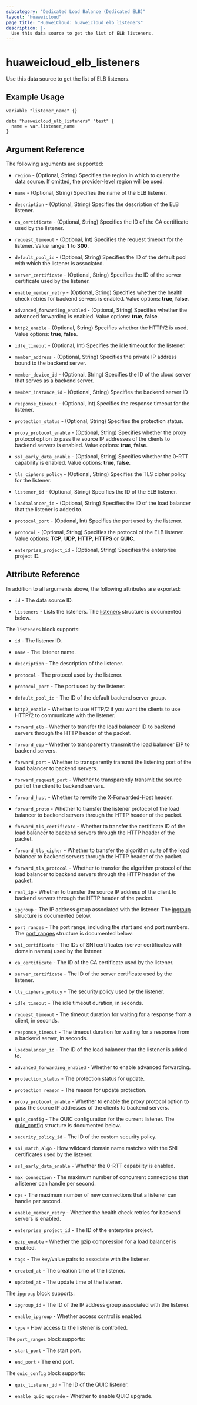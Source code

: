 ```yaml
---
subcategory: "Dedicated Load Balance (Dedicated ELB)"
layout: "huaweicloud"
page_title: "HuaweiCloud: huaweicloud_elb_listeners"
description: |-
  Use this data source to get the list of ELB listeners.
---
```


# huaweicloud_elb_listeners

Use this data source to get the list of ELB listeners.

## Example Usage

```hcl
variable "listener_name" {}

data "huaweicloud_elb_listeners" "test" {
  name = var.listener_name
}
```

## Argument Reference

The following arguments are supported:

* `region` - (Optional, String) Specifies the region in which to query the data source.
  If omitted, the provider-level region will be used.

* `name` - (Optional, String) Specifies the name of the ELB listener.

* `description` - (Optional, String) Specifies the description of the ELB listener.

* `ca_certificate` - (Optional, String) Specifies the ID of the CA certificate used by the listener.

* `request_timeout` - (Optional, Int) Specifies the request timeout for the listener. Value range: **1** to **300**.

* `default_pool_id` - (Optional, String) Specifies the ID of the default pool with which the listener is associated.

* `server_certificate` - (Optional, String) Specifies the ID of the server certificate used by the listener.

* `enable_member_retry` - (Optional, String) Specifies whether the health check retries for backend servers is enabled.
  Value options: **true**, **false**.

* `advanced_forwarding_enabled` - (Optional, String) Specifies whether the advanced forwarding is enabled. Value options:
  **true**, **false**.

* `http2_enable` - (Optional, String) Specifies whether the HTTP/2 is used. Value options: **true**, **false**.

* `idle_timeout` - (Optional, Int) Specifies the idle timeout for the listener.

* `member_address` - (Optional, String) Specifies the private IP address bound to the backend server.

* `member_device_id` - (Optional, String) Specifies the ID of the cloud server that serves as a backend server.

* `member_instance_id` - (Optional, String) Specifies the backend server ID

* `response_timeout` - (Optional, Int) Specifies the response timeout for the listener.

* `protection_status` - (Optional, String) Specifies the protection status.

* `proxy_protocol_enable` - (Optional, String) Specifies whether the proxy protocol option to pass the source IP addresses
  of the clients to backend servers is enabled. Value options: **true**, **false**.

* `ssl_early_data_enable` - (Optional, String) Specifies whether the 0-RTT capability is enabled. Value options: **true**,
  **false**.

* `tls_ciphers_policy` - (Optional, String) Specifies the TLS cipher policy for the listener.

* `listener_id` - (Optional, String) Specifies the ID of the ELB listener.

* `loadbalancer_id` - (Optional, String) Specifies the ID of the load balancer that the listener is added to.

* `protocol_port` - (Optional, Int) Specifies the port used by the listener.

* `protocol` - (Optional, String) Specifies the protocol of the ELB listener. Value options:
  **TCP**, **UDP**, **HTTP**, **HTTPS** or **QUIC**.

* `enterprise_project_id` - (Optional, String) Specifies the enterprise project ID.

## Attribute Reference

In addition to all arguments above, the following attributes are exported:

* `id` - The data source ID.

* `listeners` - Lists the listeners.
  The [listeners](#Elb_loadbalancer_listeners) structure is documented below.

<a name="Elb_loadbalancer_listeners"></a>
The `listeners` block supports:

* `id` - The listener ID.

* `name` - The listener name.

* `description` - The description of the listener.

* `protocol` - The protocol used by the listener.

* `protocol_port` - The port used by the listener.

* `default_pool_id` - The ID of the default backend server group.

* `http2_enable` - Whether to use HTTP/2 if you want the clients to use HTTP/2 to communicate with the listener.

* `forward_elb` - Whether to transfer the load balancer ID to backend servers through the HTTP header of the packet.

* `forward_eip` - Whether to transparently transmit the load balancer EIP to backend servers.

* `forward_port` - Whether to transparently transmit the listening port of the load balancer to backend servers.

* `forward_request_port` - Whether to transparently transmit the source port of the client to backend servers.

* `forward_host` - Whether to rewrite the X-Forwarded-Host header.

* `forward_proto` - Whether to transfer the listener protocol of the load balancer to backend servers through the HTTP
  header of the packet.

* `forward_tls_certificate` - Whether to transfer the certificate ID of the load balancer to backend servers through the
  HTTP header of the packet.

* `forward_tls_cipher` - Whether to transfer the algorithm suite of the load balancer to backend servers through the HTTP
  header of the packet.

* `forward_tls_protocol` - Whether to transfer the algorithm protocol of the load balancer to backend servers through the
  HTTP header of the packet.

* `real_ip` - Whether to transfer the source IP address of the client to backend servers through the HTTP header of the
  packet.

* `ipgroup` - The IP address group associated with the listener.
  The [ipgroup](#ipgroup_stuct) structure is documented below.

* `port_ranges` - The port range, including the start and end port numbers.
  The [port_ranges](#port_ranges_stuct) structure is documented below.

* `sni_certificate` - The IDs of SNI certificates (server certificates with domain names) used by the listener.

* `ca_certificate` - The ID of the CA certificate used by the listener.

* `server_certificate` - The ID of the server certificate used by the listener.

* `tls_ciphers_policy` - The security policy used by the listener.

* `idle_timeout` - The idle timeout duration, in seconds.

* `request_timeout` - The timeout duration for waiting for a response from a client, in seconds.

* `response_timeout` - The timeout duration for waiting for a response from a backend server, in seconds.

* `loadbalancer_id` - The ID of the load balancer that the listener is added to.

* `advanced_forwarding_enabled` - Whether to enable advanced forwarding.

* `protection_status` - The protection status for update.

* `protection_reason` - The reason for update protection.

* `proxy_protocol_enable` - Whether to enable the proxy protocol option to pass the source IP addresses of the clients
  to backend servers.

* `quic_config` - The QUIC configuration for the current listener.
  The [quic_config](#quic_config_stuct) structure is documented below.

* `security_policy_id` - The ID of the custom security policy.

* `sni_match_algo` - How wildcard domain name matches with the SNI certificates used by the listener.

* `ssl_early_data_enable` - Whether the 0-RTT capability is enabled.

* `max_connection` - The maximum number of concurrent connections that a listener can handle per second.

* `cps` - The maximum number of new connections that a listener can handle per second.

* `enable_member_retry` - Whether the health check retries for backend servers is enabled.

* `enterprise_project_id` - The ID of the enterprise project.

* `gzip_enable` - Whether the gzip compression for a load balancer is enabled.

* `tags` - The key/value pairs to associate with the listener.

* `created_at` - The creation time of the listener.

* `updated_at` - The update time of the listener.

<a name="ipgroup_stuct"></a>
The `ipgroup` block supports:

* `ipgroup_id` - The ID of the IP address group associated with the listener.

* `enable_ipgroup` - Whether access control is enabled.

* `type` - How access to the listener is controlled.

<a name="port_ranges_stuct"></a>
The `port_ranges` block supports:

* `start_port` - The start port.

* `end_port` - The end port.

<a name="quic_config_stuct"></a>
The `quic_config` block supports:

* `quic_listener_id` - The ID of the QUIC listener.

* `enable_quic_upgrade` - Whether to enable QUIC upgrade.
